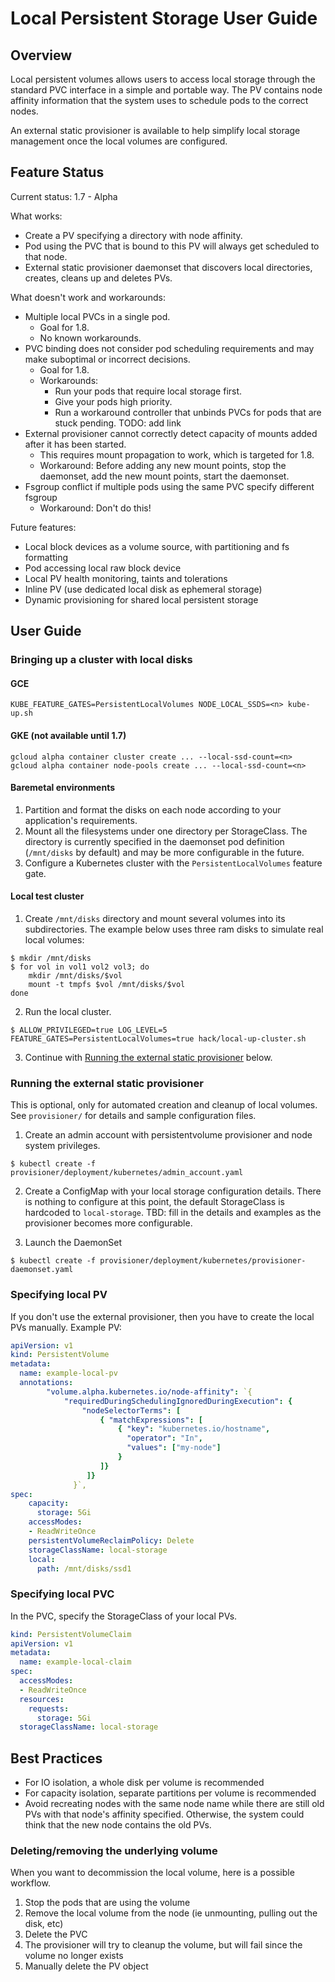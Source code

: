 # Local Persistent Storage User Guide
## Overview
Local persistent volumes allows users to access local storage through the
standard PVC interface in a simple and portable way.  The PV contains node
affinity information that the system uses to schedule pods to the correct
nodes.

An external static provisioner is available to help simplify local storage
management once the local volumes are configured.

## Feature Status
Current status: 1.7 - Alpha

What works:
* Create a PV specifying a directory with node affinity.
* Pod using the PVC that is bound to this PV will always get scheduled to that node.
* External static provisioner daemonset that discovers local directories,
  creates, cleans up and deletes PVs.

What doesn't work and workarounds:
* Multiple local PVCs in a single pod.
    * Goal for 1.8.
    * No known workarounds.
* PVC binding does not consider pod scheduling requirements and may make
  suboptimal or incorrect decisions.
    * Goal for 1.8.
    * Workarounds:
        * Run your pods that require local storage first.
        * Give your pods high priority.
        * Run a workaround controller that unbinds PVCs for pods that are
          stuck pending. TODO: add link
* External provisioner cannot correctly detect capacity of mounts added after it
  has been started.
    * This requires mount propagation to work, which is targeted for 1.8.
    * Workaround: Before adding any new mount points, stop the daemonset, add
      the new mount points, start the daemonset.
* Fsgroup conflict if multiple pods using the same PVC specify different fsgroup
    * Workaround: Don't do this!

Future features:
* Local block devices as a volume source, with partitioning and fs formatting
* Pod accessing local raw block device
* Local PV health monitoring, taints and tolerations
* Inline PV (use dedicated local disk as ephemeral storage)
* Dynamic provisioning for shared local persistent storage

## User Guide
### Bringing up a cluster with local disks
#### GCE
``` console
KUBE_FEATURE_GATES=PersistentLocalVolumes NODE_LOCAL_SSDS=<n> kube-up.sh
```
#### GKE (not available until 1.7)
``` console
gcloud alpha container cluster create ... --local-ssd-count=<n>
gcloud alpha container node-pools create ... --local-ssd-count=<n>
```

#### Baremetal environments
1. Partition and format the disks on each node according to your application's requirements.
2. Mount all the filesystems under one directory per StorageClass. The directory is currently
   specified in the daemonset pod definition (`/mnt/disks` by default) and may be more
   configurable in the future.
3. Configure a Kubernetes cluster with the `PersistentLocalVolumes` feature gate.

#### Local test cluster

1. Create `/mnt/disks` directory and mount several volumes into its subdirectories. The example
   below uses three ram disks to simulate real local volumes:
```console
$ mkdir /mnt/disks
$ for vol in vol1 vol2 vol3; do
    mkdir /mnt/disks/$vol
    mount -t tmpfs $vol /mnt/disks/$vol
done
```

2. Run the local cluster.
```console
$ ALLOW_PRIVILEGED=true LOG_LEVEL=5 FEATURE_GATES=PersistentLocalVolumes=true hack/local-up-cluster.sh
```

3. Continue with [Running the external static provisioner](#running-the-external-static-provisioner)
   below.

### Running the external static provisioner
This is optional, only for automated creation and cleanup of local volumes.
See `provisioner/` for details and sample configuration files.

1. Create an admin account with persistentvolume provisioner and node system privileges.
``` console
$ kubectl create -f provisioner/deployment/kubernetes/admin_account.yaml
```
2. Create a ConfigMap with your local storage configuration details. There is nothing to configure at this
point, the default StorageClass is hardcoded to `local-storage`.
TBD: fill in the details and examples as the provisioner becomes more configurable.

3. Launch the DaemonSet
``` console
$ kubectl create -f provisioner/deployment/kubernetes/provisioner-daemonset.yaml
```

### Specifying local PV
If you don't use the external provisioner, then you have to create the local PVs
manually. Example PV:

``` yaml
apiVersion: v1
kind: PersistentVolume
metadata:
  name: example-local-pv
  annotations:
        "volume.alpha.kubernetes.io/node-affinity": `{
            "requiredDuringSchedulingIgnoredDuringExecution": {
                "nodeSelectorTerms": [
                    { "matchExpressions": [
                        { "key": "kubernetes.io/hostname",
                          "operator": "In",
                          "values": ["my-node"]
                        }
                    ]}
                 ]}
              }`,
spec:
    capacity:
      storage: 5Gi
    accessModes:
    - ReadWriteOnce
    persistentVolumeReclaimPolicy: Delete
    storageClassName: local-storage
    local:
      path: /mnt/disks/ssd1
```

### Specifying local PVC
In the PVC, specify the StorageClass of your local PVs.

``` yaml
kind: PersistentVolumeClaim
apiVersion: v1
metadata:
  name: example-local-claim
spec:
  accessModes:
  - ReadWriteOnce
  resources:
    requests:
      storage: 5Gi
  storageClassName: local-storage
```

## Best Practices
* For IO isolation, a whole disk per volume is recommended
* For capacity isolation, separate partitions per volume is recommended
* Avoid recreating nodes with the same node name while there are still old PVs
  with that node's affinity specified. Otherwise, the system could think that
  the new node contains the old PVs.

### Deleting/removing the underlying volume
When you want to decommission the local volume, here is a possible workflow.
1. Stop the pods that are using the volume
2. Remove the local volume from the node (ie unmounting, pulling out the disk, etc)
3. Delete the PVC
4. The provisioner will try to cleanup the volume, but will fail since the volume no longer exists
5. Manually delete the PV object

